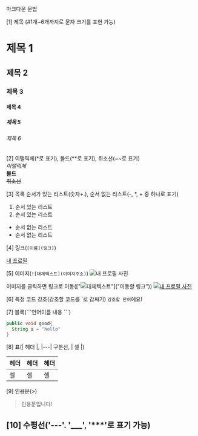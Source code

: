 마크다운 문법

[1] 제목 (#1개~6개까지로 문자 크기를 표현 가능)
# 제목 1
## 제목 2
### 제목 3
#### 제목 4
##### 제목 5
###### 제목 6



[2] 이탤릭체(*로 표기), 볼드(**로 표기), 취소선(~~로 표기)  
*이탤릭체*  
**볼드**  
~~취소선~~  



[3] 목록
순서가 있는 리스트(숫자+.), 순서 없는 리스트(-, *, + 중 하나로 표기)

1. 순서 있는 리스트
2. 순서 있는 리스트

- 순서 없는 리스트
- 순서 없는 리스트



[4] 링크(`[이름](링크)`)

[내 프로필](https://github.com/seohyunlee-coding)



[5] 이미지(`![대체텍스트](이미지주소)`)
![내 프로필 사진](https://cdn.pixabay.com/photo/2014/04/13/20/49/cat-323262_1280.jpg)

이미지를 클릭하면 링크로 이동(["![대체텍스트](이미지주소)"]("이동할 링크"))
[![내 프로필 사진](https://cdn.pixabay.com/photo/2014/04/13/20/49/cat-323262_1280.jpg)](https://github.com/seohyunlee-coding)



[6] 특정 코드 강조(강조할 코드를 \`로 감싸기)
`강조할 단어`에요!


[7] 블록(\`\`\`언어이름 내용 \`\`\`)
```java
public void good{
  String a = "hello"
}
```


[8]  표(| 헤더 |, |---| 구분선, | 셀 |)

| 헤더 | 헤더 | 헤더 |
|---|---|---|
| 셀 | 셀 | 셀 |


[9] 인용문(>)
> 인용문입니다!


[10] 수평선('---'. '___', '***'로 표기 가능)
---
